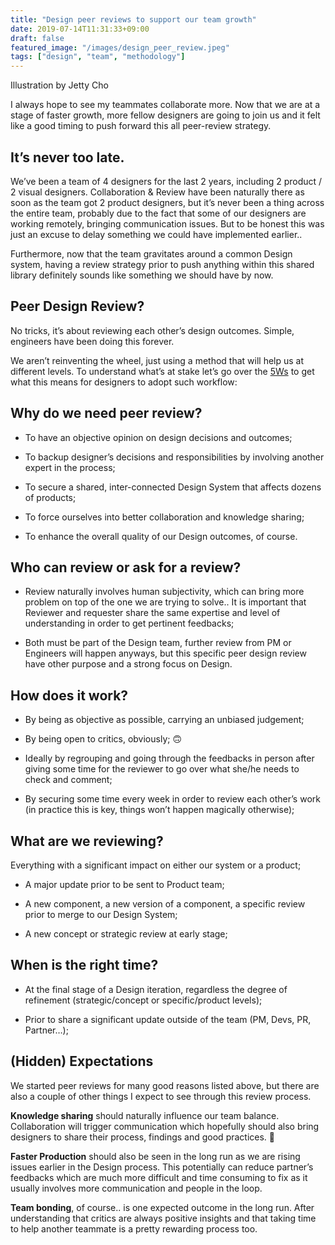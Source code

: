 ```yaml
---
title: "Design peer reviews to support our team growth"
date: 2019-07-14T11:31:33+09:00
draft: false
featured_image: "/images/design_peer_review.jpeg"
tags: ["design", "team", "methodology"]
---
```


Illustration by Jetty Cho

I always hope to see my teammates collaborate more. Now that we are at a stage of faster growth, more fellow designers are going to join us and it felt like a good timing to push forward this all peer-review strategy.

## It’s never too late.

We’ve been a team of 4 designers for the last 2 years, including 2 product / 2 visual designers. Collaboration & Review have been naturally there as soon as the team got 2 product designers, but it’s never been a thing across the entire team, probably due to the fact that some of our designers are working remotely, bringing communication issues. But to be honest this was just an excuse to delay something we could have implemented earlier..

Furthermore, now that the team gravitates around a common Design system, having a review strategy prior to push anything within this shared library definitely sounds like something we should have by now.

## Peer Design Review?

No tricks, it’s about reviewing each other’s design outcomes. Simple, engineers have been doing this forever.

We aren’t reinventing the wheel, just using a method that will help us at different levels. To understand what’s at stake let’s go over the [5Ws](https://en.wikipedia.org/wiki/Five_Ws) to get what this means for designers to adopt such workflow:

## Why do we need peer review?

* To have an objective opinion on design decisions and outcomes;

* To backup designer’s decisions and responsibilities by involving another expert in the process;

* To secure a shared, inter-connected Design System that affects dozens of products;

* To force ourselves into better collaboration and knowledge sharing;

* To enhance the overall quality of our Design outcomes, of course.

## Who can review or ask for a review?

* Review naturally involves human subjectivity, which can bring more problem on top of the one we are trying to solve.. It is important that Reviewer and requester share the same expertise and level of understanding in order to get pertinent feedbacks;

* Both must be part of the Design team, further review from PM or Engineers will happen anyways, but this specific peer design review have other purpose and a strong focus on Design.

## How does it work?

* By being as objective as possible, carrying an unbiased judgement;

* By being open to critics, obviously; 🙃

* Ideally by regrouping and going through the feedbacks in person after giving some time for the reviewer to go over what she/he needs to check and comment;

* By securing some time every week in order to review each other’s work (in practice this is key, things won’t happen magically otherwise);

## What are we reviewing?

Everything with a significant impact on either our system or a product;

* A major update prior to be sent to Product team;

* A new component, a new version of a component, a specific review prior to merge to our Design System;

* A new concept or strategic review at early stage;

## When is the right time?

* At the final stage of a Design iteration, regardless the degree of refinement (strategic/concept or specific/product levels);

* Prior to share a significant update outside of the team (PM, Devs, PR, Partner…);

## (Hidden) Expectations

We started peer reviews for many good reasons listed above, but there are also a couple of other things I expect to see through this review process.

**Knowledge sharing** should naturally influence our team balance. Collaboration will trigger communication which hopefully should also bring designers to share their process, findings and good practices. 🤞

**Faster Production** should also be seen in the long run as we are rising issues earlier in the Design process. This potentially can reduce partner’s feedbacks which are much more difficult and time consuming to fix as it usually involves more communication and people in the loop.

**Team bonding**, of course.. is one expected outcome in the long run. After understanding that critics are always positive insights and that taking time to help another teammate is a pretty rewarding process too.